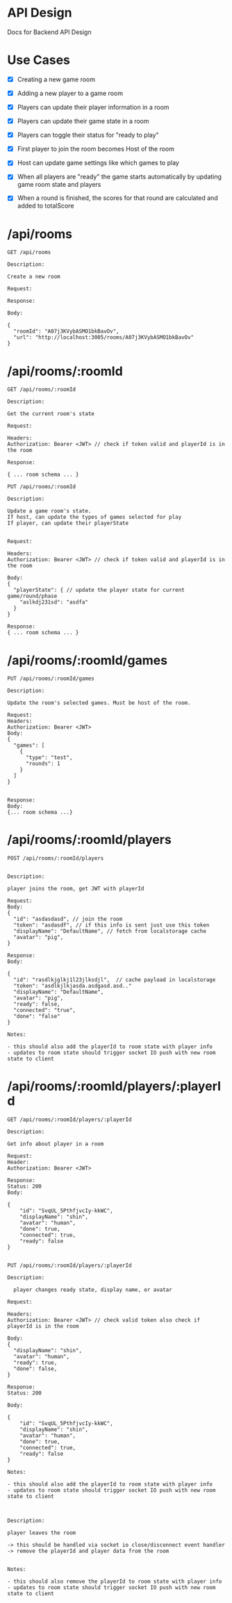 # API Design

Docs for Backend API Design


# Use Cases

- [x] Creating a new game room
- [x] Adding a new player to a game room
- [x] Players can update their player information in a room
- [x] Players can update their game state in a room
- [x] Players can toggle their status for "ready to play"
- [x] First player to join the room becomes Host of the room
- [x] Host can update game settings like which games to play
- [x] When all players are "ready" the game starts automatically by updating game room state and players
- [x] When a round is finished, the scores for that round are calculated and added to totalScore



# /api/rooms

```
GET /api/rooms

Description:

Create a new room

Request:

Response:

Body:

{
  "roomId": "A07j3KVybASMO1bkBavOv",
  "url": "http://localhost:3005/rooms/A07j3KVybASMO1bkBavOv"
}

```

# /api/rooms/:roomId

```
GET /api/rooms/:roomId

Description:

Get the current room's state

Request:

Headers:
Authorization: Bearer <JWT> // check if token valid and playerId is in the room

Response:

{ ... room schema ... }

```

```
PUT /api/rooms/:roomId

Description: 

Update a game room's state. 
If host, can update the types of games selected for play
If player, can update their playerState


Request:

Headers:
Authorization: Bearer <JWT> // check if token valid and playerId is in the room

Body:
{
  "playerState": { // update the player state for current game/round/phase
    "aslkdj231sd": "asdfa"
  }
}

Response:
{ ... room schema ... }

```

# /api/rooms/:roomId/games

```
PUT /api/rooms/:roomId/games

Description:

Update the room's selected games. Must be host of the room.

Request:
Headers:
Authorization: Bearer <JWT>
Body:
{
  "games": [
    {
      "type": "test",
      "rounds": 1
    }
  ]
}


Response:
Body:
{... room schema ...}

```



# /api/rooms/:roomId/players

```
POST /api/rooms/:roomId/players


Description:

player joins the room, get JWT with playerId

Request:
Body:
{
  "id": "asdasdasd", // join the room
  "token": "asdasdf", // if this info is sent just use this token
  "displayName": "DefaultName", // fetch from localstorage cache
  "avatar": "pig",
}

Response:
Body:

{
  "id": "rasdlkjglkj1l23jlksdjl",  // cache payload in localstorage
  "token": "asdlkjlkjasda.asdgasd.asd.."
  "displayName": "DefaultName",
  "avatar": "pig",
  "ready": false,
  "connected": "true",
  "done": "false"
}

Notes:

- this should also add the playerId to room state with player info
- updates to room state should trigger socket IO push with new room state to client

```

# /api/rooms/:roomId/players/:playerId

```
GET /api/rooms/:roomId/players/:playerId

Description:

Get info about player in a room

Request:
Header:
Authorization: Bearer <JWT>

Response:
Status: 200
Body:

{
    "id": "SvqUL_5PthfjvcIy-kkWC",
    "displayName": "shin",
    "avatar": "human",
    "done": true,
    "connected": true,
    "ready": false
}


```

```
PUT /api/rooms/:roomId/players/:playerId

Description:

  player changes ready state, display name, or avatar

Request:

Headers:
Authorization: Bearer <JWT> // check valid token also check if playerId is in the room

Body:
{
  "displayName": "shin",
  "avatar": "human",
  "ready": true,
  "done": false,
}

Response:
Status: 200

Body:

{
    "id": "SvqUL_5PthfjvcIy-kkWC",
    "displayName": "shin",
    "avatar": "human",
    "done": true,
    "connected": true,
    "ready": false
}

Notes:

- this should also add the playerId to room state with player info
- updates to room state should trigger socket IO push with new room state to client


```

```

Description:

player leaves the room

-> this should be handled via socket io close/disconnect event handler
-> remove the playerId and player data from the room


Notes:

- this should also remove the playerId to room state with player info
- updates to room state should trigger socket IO push with new room state to client


```
